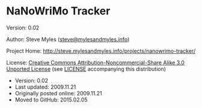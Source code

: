 # NaNoWriMo Tracker

Version:  0.02

Author:  Steve Myles (steve@mylesandmyles.info)

Project Home:  http://steve.mylesandmyles.info/projects/nanowrimo-tracker/

License:  [Creative Commons Attribution-Noncommercial-Share Alike 3.0 Unported License](http://creativecommons.org/licenses/by-nc-sa/3.0/) (see [LICENSE](https://github.com/scumdogsteev/nanowrimo-tracker/blob/master/LICENSE) accompanying this distribution)

* Version: 0.02
* Last updated: 2009.11.21
* Originally posted online: 2009.11.21
* Moved to GitHub: 2015.02.05
